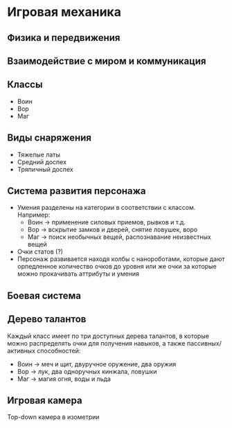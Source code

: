 Игровая механика
================

Физика и передвижения
---------------------

Взаимодействие с миром и коммуникация
-------------------------------------

Классы
------
- Воин
- Вор
- Маг

Виды снаряжения
---------------
- Тяжелые латы
- Средний доспех
- Тряпичный доспех

Система развития персонажа
--------------------------
- Умения разделены на категории в соответствии с классом. Например:
  - Воин -> применение силовых приемов, рывков и т.д.
  - Вор -> вскрытие замков и дверей, снятие ловушек, воро
  - Маг -> поиск необычных вещей, распознавание неизвестных вещей
- Очки статов (?)
- Персонаж развивается находя колбы с нанороботами, которые дают орпедленное количество очков до уровня или же очки за которые можно прокачивать аттрибуты и умения

Боевая система
--------------

Дерево талантов
---------------
Каждый класс имеет по три доступных дерева талантов, в которые можно распределять очки для получения навыков, а также пассивных/активных способностей:
- Воин -> меч и щит, двуручное оружение, два оружия
- Вор -> лук, два одноручных кинжала, ловушки
- Маг -> магия огня, воды и льда

Игровая камера
--------------
Top-down камера в изометрии
